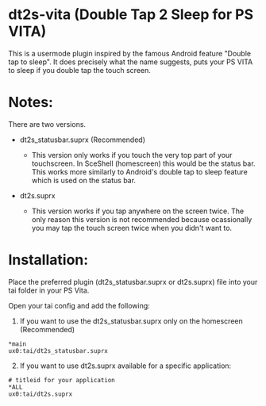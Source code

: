 # dt2s-vita (Double Tap 2 Sleep for PS VITA)

This is a usermode plugin inspired by the famous Android feature "Double tap to sleep". It does precisely what the name suggests, puts your PS VITA to sleep if you double tap the touch screen.

# Notes:
There are two versions.

- dt2s_statusbar.suprx (Recommended)
  * This version only works if you touch the very top part of your touchscreen. In SceShell (homescreen) this would be the status bar. This works more similarly to Android's double tap to sleep feature which is used on the status bar.

- dt2s.suprx
  * This version works if you tap anywhere on the screen twice. The only reason this version is not recommended because ocassionally you may tap the touch screen twice when you didn't want to. 

# Installation:
Place the preferred plugin (dt2s_statusbar.suprx or dt2s.suprx) file into your tai folder in your PS Vita.

Open your tai config and add the following:

1) If you want to use the dt2s_statusbar.suprx only on the homescreen (Recommended)
```
*main
ux0:tai/dt2s_statusbar.suprx
```

2) If you want to use dt2s.suprx available for a specific application:
```
# titleid for your application
*ALL
ux0:tai/dt2s.suprx
```
